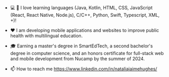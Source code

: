 - :computer: :iphone: I love learning languages (Java, Kotlin, HTML, CSS, JavaScript (React, React Native, Node.js), C/C++, Python, Swift, Typescript, XML, +)!

- :hearts: I am developing mobile applications and websites to improve public health with multilingual education.
- :mortar_board: Earning a master's degree in SmartEdTech, a second bachelor's degree in computer science, and an honors certificate for full-stack web and mobile development from Nucamp by the summer of 2024.
-  📫 How to reach me https://www.linkedin.com/in/nataliajaimehughes/

<!---
nataliajaimehughes/nataliajaimehughes is a ✨ special ✨ repository because its `README.md` (this file) appears on your GitHub profile.
You can click the Preview link to take a look at your changes.
--->
